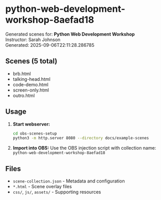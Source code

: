 # python-web-development-workshop-8aefad18

Generated scenes for: **Python Web Development Workshop**  
Instructor: Sarah Johnson  
Generated: 2025-09-06T22:11:28.286785

## Scenes (5 total)
- brb.html
- talking-head.html
- code-demo.html
- screen-only.html
- outro.html

## Usage

1. **Start webserver:**
   ```bash
   cd obs-scenes-setup
   python3 -m http.server 8080 --directory docs/example-scenes
   ```

2. **Import into OBS:**
   Use the OBS injection script with collection name: `python-web-development-workshop-8aefad18`

## Files
- `scene-collection.json` - Metadata and configuration
- `*.html` - Scene overlay files  
- `css/`, `js/`, `assets/` - Supporting resources
